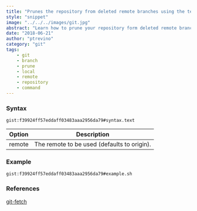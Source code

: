 ```yaml
---
title: "Prunes the repository from deleted remote branches using the terminal"
style: "snippet"
image: "../../../images/git.jpg"
abstract: "Learn how to prune your repository form deleted remote branches"
date: "2018-06-21"
author: "ptrevino"
category: "git"
tags:
    - git
    - branch
    - prune
    - local
    - remote
    - repository
    - command
---
```


<!-- start:abstract -->

### Syntax

`gist:f39924ff57eddaff03483aaa2956da79#syntax.text`

| Option | Description                                 |
| ------ | ------------------------------------------- |
| remote | The remote to be used (defaults to origin). |

<!-- end:abstract -->  

### Example

`gist:f39924ff57eddaff03483aaa2956da79#example.sh`

### References
[git-fetch](https://git-scm.com/docs/git-fetch) 

